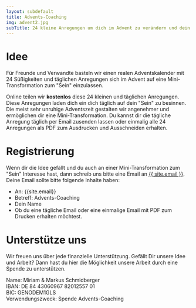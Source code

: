 ```yaml
---
layout: subdefault
title: Advents-Coaching
img: advent2.jpg
subTitle: 24 kleine Anregungen um dich im Advent zu verändern und dein "Sein" zu spüren
---
```


# Idee
Für Freunde und Verwandte basteln wir einen realen Adventskalender mit 24 Süßigkeiten und täglichen Anregungen sich im Advent auf eine Mini-Transformation zum "Sein" einzulassen.

Online teilen wir **kostenlos** diese 24 kleinen und täglichen Anregungen. Diese Anregungen laden dich ein dich täglich auf dein "Sein" zu besinnen. Die meist sehr unruhige Adventszeit gestalten wir angenehmer und ermöglichen dir eine Mini-Transformation. Du kannst dir die tägliche Anregung täglich per Email zusenden lassen oder einmalig alle 24 Anregungen als PDF zum Ausdrucken und Ausschneiden erhalten.

# Registrierung
Wenn dir die Idee gefällt und du auch an einer Mini-Transformation zum "Sein" Interesse hast, dann schreib uns bitte eine Email an <a href="mailto:{{ site.email }}?subject=Advents-Coaching&body=Hallo Miriam und Markus, bitte sendet mir einmalig / täglich das Turtle Transformation Advents-Coaching zu. Vielen Dank">{{ site.email }}</a>. Deine Email sollte bitte folgende Inhalte haben:
* An: {{site.email}}
* Betreff: Advents-Coaching
* Dein Name
* Ob du eine tägliche Email oder eine einmalige Email mit PDF zum Drucken erhalten möchtest.

# Unterstütze uns
Wir freuen uns über jede finanzielle Unterstützung. Gefällt Dir unsere Idee und Arbeit? Dann hast du hier die Möglichkeit unsere Arbeit durch eine Spende zu unterstützen.

Name: Miriam & Markus Schmidberger<br>
IBAN: DE 84 43060967 82012557 01<br>
BIC: GENODEM1GLS<br>
Verwendungszweck: Spende Advents-Coaching
